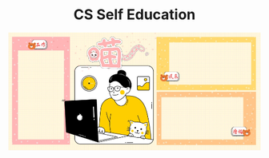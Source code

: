 <div align="center">
  <h1 style="font-color: blue;">CS Self Education</h1>
  <img src="banner.jpg" align="center" />
</div>
